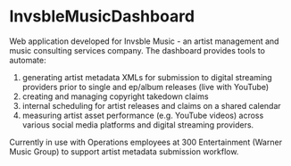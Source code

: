 # InvsbleMusicDashboard

Web application developed for Invsble Music - an artist management and music consulting services company. The dashboard provides tools to automate:

1) generating artist metadata XMLs for submission to digital streaming providers prior to single and ep/album releases (live with YouTube)
2) creating and managing copyright takedown claims
3) internal scheduling for artist releases and claims on a shared calendar
4) measuring artist asset performance (e.g. YouTube videos) across various social media platforms and digital streaming providers. 


Currently in use with Operations employees at 300 Entertainment (Warner Music Group) to support artist metadata submission workflow.
